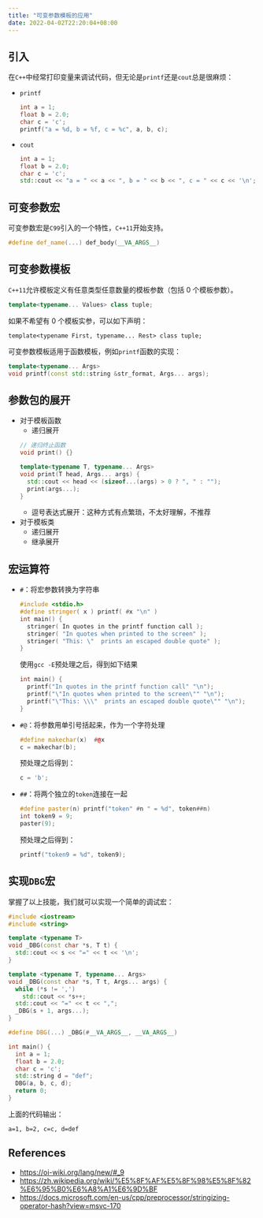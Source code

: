 ```yaml
---
title: "可变参数模板的应用"
date: 2022-04-02T22:20:04+08:00
---
```


## 引入

在`C++`中经常打印变量来调试代码，但无论是`printf`还是`cout`总是很麻烦：

- `printf`
  ```cpp
  int a = 1;
  float b = 2.0;
  char c = 'c';
  printf("a = %d, b = %f, c = %c", a, b, c);
  ```

- `cout`
  ```cpp
  int a = 1;
  float b = 2.0;
  char c = 'c';
  std::cout << "a = " << a << ", b = " << b << ", c = " << c << '\n';
  ```

## 可变参数宏

可变参数宏是`C99`引入的一个特性，`C++11`开始支持。

```cpp
#define def_name(...) def_body(__VA_ARGS__)
```

## 可变参数模板

`C++11`允许模板定义有任意类型任意数量的模板参数（包括 $0$ 个模板参数）。

```cpp
template<typename... Values> class tuple;
```

如果不希望有 $0$ 个模板实参，可以如下声明：

```
template<typename First, typename... Rest> class tuple;
```

可变参数模板适用于函数模板，例如`printf`函数的实现：

```cpp
template<typename... Args>
void printf(const std::string &str_format, Args... args);
```

## 参数包的展开

- 对于模板函数
  - 递归展开
  ```cpp
  // 递归终止函数
  void print() {}
  
  template<typename T, typename... Args>
  void print(T head, Args... args) {
    std::cout << head << (sizeof...(args) > 0 ? ", " : "");
    print(args...);
  }
  ```
  - 逗号表达式展开：这种方式有点繁琐，不太好理解，不推荐
- 对于模板类
  - 递归展开
  - 继承展开

## 宏运算符

- `#`：将宏参数转换为字符串
  ```cpp
  #include <stdio.h>
  #define stringer( x ) printf( #x "\n" )
  int main() {
    stringer( In quotes in the printf function call );
    stringer( "In quotes when printed to the screen" );
    stringer( "This: \"  prints an escaped double quote" );
  }
  ```

  使用`gcc -E`预处理之后，得到如下结果
  ```cpp
  int main() {
    printf("In quotes in the printf function call" "\n");
    printf("\"In quotes when printed to the screen\"" "\n");
    printf("\"This: \\\"  prints an escaped double quote\"" "\n");
  }
  ```

- `#@`：将参数用单引号括起来，作为一个字符处理
  ```cpp
  #define makechar(x)  #@x
  c = makechar(b);
  ```
  预处理之后得到：
  ```cpp
  c = 'b';
  ```
- `##`：将两个独立的`token`连接在一起
  ```cpp
  #define paster(n) printf("token" #n " = %d", token##n)
  int token9 = 9;
  paster(9);
  ```
  预处理之后得到：
  ```cpp
  printf("token9 = %d", token9);
  ```

## 实现`DBG`宏

掌握了以上技能，我们就可以实现一个简单的调试宏：

```cpp
#include <iostream>
#include <string>

template <typename T>
void _DBG(const char *s, T t) {
  std::cout << s << "=" << t << '\n';
}

template <typename T, typename... Args>
void _DBG(const char *s, T t, Args... args) {
  while (*s != ',')
    std::cout << *s++;
  std::cout << "=" << t << ",";
  _DBG(s + 1, args...);
}

#define DBG(...) _DBG(#__VA_ARGS__, __VA_ARGS__)

int main() {
  int a = 1;
  float b = 2.0;
  char c = 'c';
  std::string d = "def";
  DBG(a, b, c, d);
  return 0;
}
```

上面的代码输出：

```
a=1, b=2, c=c, d=def 
```

## References

- <https://oi-wiki.org/lang/new/#_9>
- <https://zh.wikipedia.org/wiki/%E5%8F%AF%E5%8F%98%E5%8F%82%E6%95%B0%E6%A8%A1%E6%9D%BF>
- <https://docs.microsoft.com/en-us/cpp/preprocessor/stringizing-operator-hash?view=msvc-170>